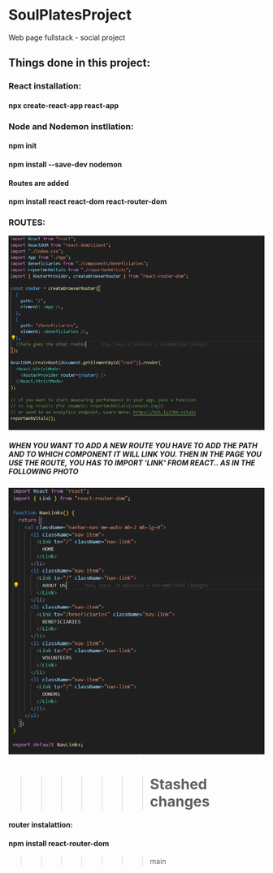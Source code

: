 # SoulPlatesProject

Web page fullstack - social project

## Things done in this project:

### React installation:

#### npx create-react-app react-app

### Node and Nodemon instllation:

#### npm init

#### npm install --save-dev nodemon

#### Routes are added

#### npm install react react-dom react-router-dom

### ROUTES:

![Alt text](image.png)

##### WHEN YOU WANT TO ADD A NEW ROUTE YOU HAVE TO ADD THE PATH AND TO WHICH COMPONENT IT WILL LINK YOU. THEN IN THE PAGE YOU USE THE ROUTE, YOU HAS TO IMPORT 'LINK' FROM REACT.. AS IN THE FOLLOWING PHOTO

![Alt text](image-1.png)

> > > > > > > # Stashed changes

#### router instalattion:

#### npm install react-router-dom

> > > > > > > main
